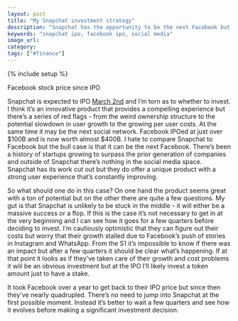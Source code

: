 ```yaml
---
layout: post
title: "My Snapchat investment strategy"
description: "Snapchat has the opportunity to be the next Facebook but there are a lot of warning signs. What should one's investment strategy be?"
keywords: "snapchat ipo, facebook ipo, social media"
image_url:
category:
tags: ["#finance"]
---
```

{% include setup %}

<div class="thumbnail">
  <amp-img src="{{ IMG_PATH }}fb-stock-chart.png" alt="Facebook stock chart" width="897" height="230" layout="responsive"></amp-img>
  <p class="caption">Facebook stock price since IPO</p>
</div>

Snapchat is expected to IPO [March 2nd](http://fortune.com/2017/02/17/snapchat-ipo-what-time-when-stock/) and I’m torn as to whether to invest. I think it’s an innovative product that provides a compelling experience but there’s a series of red flags - from the weird ownership structure to the potential slowdown in user growth to the growing per user costs. At the same time it may be the next social network. Facebook IPOed at just over $100B and is now worth almost $400B. I hate to compare Snapchat to Facebook but the bull case is that it can be the next Facebook. There’s been a history of startups growing to surpass the prior generation of companies and outside of Snapchat there’s nothing in the social media space. Snapchat has its work cut out but they do offer a unique product with a strong user experience that’s constantly improving.

So what should one do in this case? On one hand the product seems great with a ton of potential but on the other there are quite a few questions. My gut is that Snapchat is unlikely to be stuck in the middle - it will either be a massive success or a flop. If this is the case it’s not necessary to get in at the very beginning and I can see how it goes for a few quarters before deciding to invest. I’m cautiously optimistic that they can figure out their costs but worry that their growth stalled due to Facebook’s push of stories in Instagram and WhatsApp. From the S1 it’s impossible to know if there was an impact but after a few quarters it should be clear what’s happening. If at that point it looks as if they’ve taken care of their growth and cost problems it will be an obvious investment but at the IPO I’ll likely invest a token amount just to have a stake.

It took Facebook over a year to get back to their IPO price but since then they’ve nearly quadrupled. There’s no need to jump into Snapchat at the first possible moment. Instead it’s better to wait a few quarters and see how it evolves before making a significant investment decision.
